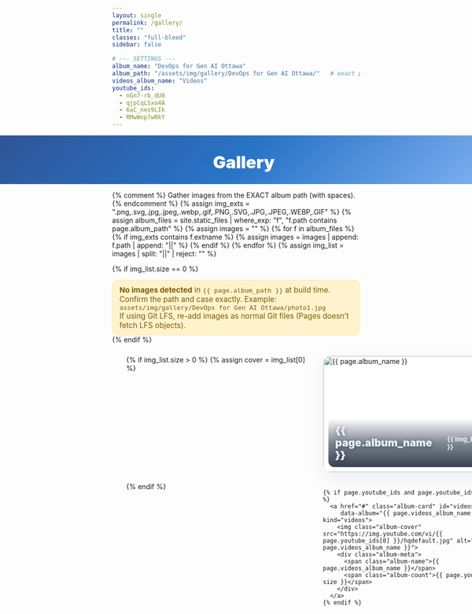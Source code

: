 ```yaml
---
layout: single
permalink: /gallery/
title: ""
classes: "full-bleed"
sidebar: false

# --- SETTINGS ---
album_name: "DevOps for Gen AI Ottawa"
album_path: "/assets/img/gallery/DevOps for Gen AI Ottawa/"   # exact path, case-sensitive
videos_album_name: "Videos"
youtube_ids:
  - nGn7-rb_dU8
  - qjpCqLSxo4A
  - 6aC_nes9LIk
  - RMwWvp7wRkY
---
```


<style>
/* Full-bleed container reset */
.page.full-bleed .page__inner-wrap,
.page.full-bleed .page__content { max-width:none !important; padding:0 !important; }

/* Hide theme title to avoid duplicate H1 */
.page__title { display:none !important; }

/* ===== Blue header ===== */
.g-hero{
  width:100vw; margin-left:calc(50% - 50vw); margin-right:calc(50% - 50vw);
  background:linear-gradient(135deg,#2f5597 0%,#2874c7 50%,#7fb0f0 100%);
  color:#fff; text-align:center; padding:34px 16px 24px;
}
.g-hero h1{ margin:0; font-weight:900; font-size:clamp(24px,3.6vw,40px); }

/* ===== Albums grid ===== */
.albums-stage{ display:flex; justify-content:center; padding:24px clamp(12px,3vw,36px) 40px; }
.albums-grid{
  width:100%; max-width:1280px; margin:0 auto;
  display:grid; gap:20px; grid-template-columns:repeat(1, minmax(320px, 1fr));
}
@media (min-width:800px){ .albums-grid{ grid-template-columns:repeat(2, minmax(380px,1fr)); } }
@media (min-width:1200px){ .albums-grid{ grid-template-columns:repeat(3, minmax(420px,1fr)); } }

/* Helpful notice */
.notice{
  max-width:980px; margin:12px auto 0; padding:10px 14px; border-radius:12px;
  background:#fff3cd; color:#7a5a00; border:1px solid #ffe69c; font-size:.95rem;
}

/* Album cards */
.album-card{
  position:relative; overflow:hidden; border-radius:16px;
  background:#fff; border:1px solid rgba(0,0,0,.06);
  box-shadow:0 12px 36px rgba(2,24,71,.07); cursor:pointer; text-decoration:none;
}
.album-cover{ width:100%; aspect-ratio:16/10; object-fit:cover; display:block; transition:transform .25s; }
.album-card:hover .album-cover{ transform:scale(1.03); }
.album-meta{
  position:absolute; left:10px; right:10px; bottom:10px;
  display:flex; align-items:center; justify-content:space-between; gap:8px;
  background:linear-gradient(180deg,rgba(0,0,0,0) 0%, rgba(6,18,38,.50) 50%, rgba(6,18,38,.80) 100%);
  color:#eaf1ff; border-radius:12px; padding:12px 14px; backdrop-filter:blur(2px);
}
.album-name{ font-weight:900; font-size:clamp(16px,2.2vw,24px); text-shadow:0 2px 10px rgba(0,0,0,.4); }
.album-count{ font-weight:800; font-size:clamp(12px,1.4vw,14px); opacity:.9; }

/* ===== Viewer (overlay) — JS `.open` ONLY (hard overrides) ===== */
#viewer{
  position:fixed; inset:0; z-index:9999;
  background:rgba(6,12,24,.6); backdrop-filter:blur(6px);
  display:none !important; /* hidden by default, forcefully */
}
#viewer.open { display:block !important; }

/* Defensive override: if any global :target exists, don't let it win */
#viewer:target:not(.open){ display:none !important; }

/* Lock scroll when open */
html.viewer-lock{ overflow:hidden !important; }

.viewer-inner{ position:absolute; inset:0; display:flex; flex-direction:column; gap:10px; padding:clamp(10px,3vw,22px); }
.viewer-bar{ display:flex; align-items:center; justify-content:space-between; color:#eaf1ff; }
.viewer-title{ font-weight:900; font-size:clamp(16px,1.8vw,20px); }

/* ✕ close */
.viewer-close{
  position:fixed; top:16px; right:16px;
  z-index:2147483647; width:46px; height:46px; border-radius:999px;
  background:rgba(0,0,0,.65); color:#fff; border:1px solid rgba(255,255,255,.45);
  display:grid; place-items:center; text-decoration:none; font-weight:900; font-size:22px; line-height:1; cursor:pointer;
}
.viewer-close:hover{ background:rgba(0,0,0,.8); }

/* Horizontal filmstrip */
.viewer-strip{
  position:relative; flex:1 1 auto; overflow-x:auto; overflow-y:hidden;
  scroll-snap-type:x mandatory; display:flex; gap:10px; padding:6px 0;
}
.viewer-item{
  flex:0 0 auto; scroll-snap-align:center; display:grid; place-items:center;
  background:#000; border-radius:14px; overflow:hidden; border:1px solid rgba(255,255,255,.15);
  width:min(72vw,780px); height:min(62vh,520px); box-shadow:0 18px 50px rgba(0,0,0,.45);
}
@media (max-width:640px){ .viewer-item{ width:92vw; height:56vh; } }
.viewer-item img, .viewer-item iframe{ max-width:100%; max-height:100%; width:auto; height:auto; object-fit:contain; display:block; border:0; background:#000; }

/* Fixed right-side arrows */
.viewer-nav-fixed{
  position:fixed; right:16px; top:50%; transform:translateY(-50%);
  display:flex; flex-direction:column; gap:10px; z-index:2147483000; pointer-events:none;
}
.nav-btn{
  pointer-events:auto; width:48px; height:48px; border-radius:999px;
  background:rgba(0,0,0,.55); color:#fff; border:1px solid rgba(255,255,255,.35);
  display:grid; place-items:center; cursor:pointer; font-size:22px; line-height:1; backdrop-filter:blur(2px);
}
.nav-btn:hover{ background:rgba(0,0,0,.7); }

/* Hide theme pager */
.pagination, .pagination--pager{ display:none !important; }
</style>

<!-- ===== Header ===== -->
<section class="g-hero" aria-labelledby="gallery-heading">
  <h1 id="gallery-heading">Gallery</h1>
</section>

{% comment %}
  Gather images from the EXACT album path (with spaces).
{% endcomment %}
{% assign img_exts = ".png,.svg,.jpg,.jpeg,.webp,.gif,.PNG,.SVG,.JPG,.JPEG,.WEBP,.GIF" %}
{% assign album_files = site.static_files | where_exp: "f", "f.path contains page.album_path" %}
{% assign images = "" %}
{% for f in album_files %}
  {% if img_exts contains f.extname %}
    {% assign images = images | append: f.path | append: "||" %}
  {% endif %}
{% endfor %}
{% assign img_list = images | split: "||" | reject: "" %}

{% if img_list.size == 0 %}
<div class="notice">
  <strong>No images detected</strong> in <code>{{ page.album_path }}</code> at build time.<br>
  Confirm the path and case exactly. Example: <code>assets/img/gallery/DevOps for Gen AI Ottawa/photo1.jpg</code><br>
  If using Git LFS, re-add images as normal Git files (Pages doesn’t fetch LFS objects).
</div>
{% endif %}

<!-- ===== Albums grid (server-rendered) ===== -->
<section id="gallery-home" class="albums-stage" aria-label="Gallery albums" tabindex="-1">
  <div class="albums-grid">
    {% if img_list.size > 0 %}
      {% assign cover = img_list[0] %}
      <a href="#" class="album-card" id="photosCard"
         data-album="{{ page.album_name }}" data-kind="photos">
        <img class="album-cover" src="{{ cover | uri_escape | relative_url }}" alt="{{ page.album_name }}">
        <div class="album-meta">
          <span class="album-name">{{ page.album_name }}</span>
          <span class="album-count">{{ img_list.size }}</span>
        </div>
      </a>
    {% endif %}

    {% if page.youtube_ids and page.youtube_ids.size > 0 %}
      <a href="#" class="album-card" id="videosCard"
         data-album="{{ page.videos_album_name }}" data-kind="videos">
        <img class="album-cover" src="https://img.youtube.com/vi/{{ page.youtube_ids[0] }}/hqdefault.jpg" alt="{{ page.videos_album_name }}">
        <div class="album-meta">
          <span class="album-name">{{ page.videos_album_name }}</span>
          <span class="album-count">{{ page.youtube_ids | size }}</span>
        </div>
      </a>
    {% endif %}
  </div>
</section>

<!-- ===== Hidden pools (for building viewer) ===== -->
<div id="poolPhotos" style="display:none">
  {% for p in img_list %}
    <a class="media" data-type="image" data-album="{{ page.album_name }}" href="{{ p | uri_escape | relative_url }}"></a>
  {% endfor %}
</div>

<div id="poolVideos" style="display:none">
  {% if page.youtube_ids and page.youtube_ids.size > 0 %}
    {% for vid in page.youtube_ids %}
      <a class="media" data-type="video" data-album="{{ page.videos_album_name }}" href="https://www.youtube-nocookie.com/embed/{{ vid }}"></a>
    {% endfor %}
  {% endif %}
</div>

<!-- ===== Viewer ===== -->
<div id="viewer" aria-label="Album viewer" aria-hidden="true">
  <div class="viewer-inner">
    <div class="viewer-bar">
      <div class="viewer-title" id="viewerTitle">Album</div>
      <button id="viewerClose" class="viewer-close" type="button" aria-label="Close viewer and return to Gallery">✕</button>
    </div>
    <div class="viewer-strip" id="viewerStrip" tabindex="0" aria-label="Scroll left or right to browse"></div>
  </div>
  <div class="viewer-nav-fixed" aria-hidden="false">
    <button class="nav-btn" id="navPrev" aria-label="Previous">‹</button>
    <button class="nav-btn" id="navNext" aria-label="Next">›</button>
  </div>
</div>

<script>
(function(){
  var photosCard = document.getElementById('photosCard');
  var videosCard = document.getElementById('videosCard');

  var poolPhotos = document.getElementById('poolPhotos');
  var poolVideos = document.getElementById('poolVideos');

  var viewer = document.getElementById('viewer');
  var viewerTitle = document.getElementById('viewerTitle');
  var viewerStrip = document.getElementById('viewerStrip');
  var btnPrev = document.getElementById('navPrev');
  var btnNext = document.getElementById('navNext');
  var btnClose = document.getElementById('viewerClose');

  function collectPool(pool){
    if (!pool) return [];
    var links = Array.prototype.slice.call(pool.querySelectorAll('.media'));
    return links.map(function(a){
      return { type:a.getAttribute('data-type'), album:a.getAttribute('data-album'), href:a.getAttribute('href') };
    });
  }

  var photos = collectPool(poolPhotos);
  var videos = collectPool(poolVideos);

  function itemEl(item){
    var wrap = document.createElement('div');
    wrap.className = 'viewer-item';
    if (item.type === 'image') {
      var img = document.createElement('img');
      img.src = item.href; img.alt = '';
      wrap.appendChild(img);
    } else {
      var ifr = document.createElement('iframe');
      ifr.src = item.href;
      ifr.allow = "accelerometer; autoplay; clipboard-write; encrypted-media; gyroscope; picture-in-picture; web-share";
      ifr.referrerPolicy = "strict-origin-when-cross-origin";
      ifr.allowFullscreen = true;
      wrap.appendChild(ifr);
    }
    return wrap;
  }

  function buildViewer(name, items){
    if (!items || !items.length) return;
    viewerTitle.textContent = name;
    viewerStrip.innerHTML = '';
    items.forEach(function(it){ viewerStrip.appendChild(itemEl(it)); });

    // Snap to first item
    setTimeout(function(){
      var first = viewerStrip.querySelector('.viewer-item');
      if (first) first.scrollIntoView({behavior:'instant', inline:'center', block:'nearest'});
    }, 0);
  }

  function showViewer(){
    document.documentElement.classList.add('viewer-lock');
    viewer.classList.add('open');
    viewer.style.display = 'block';                    // inline fallback
    viewer.setAttribute('aria-hidden','false');
  }

  // —— CLOSE: bullet-proof ——
  function closeViewer(){
    // Hide via class
    viewer.classList.remove('open');
    document.documentElement.classList.remove('viewer-lock');
    viewer.setAttribute('aria-hidden','true');

    // Stop videos
    Array.prototype.forEach.call(viewerStrip.querySelectorAll('iframe'), function(f){ f.src = f.src; });

    // Clear URL hash so any external :target CSS can't force it open
    try {
      if (window.history && history.replaceState) {
        history.replaceState(null, '', location.pathname + location.search + '#gallery-home');
      } else {
        location.hash = 'gallery-home';
      }
    } catch(e) {}

    // Forcefully hide as a last resort (beats rogue CSS)
    viewer.style.display = 'none';

    // Safety timer: if something re-opens it, shut again
    setTimeout(function(){
      if (!viewer.classList.contains('open')) viewer.style.display = 'none';
    }, 30);

    // Return focus to albums
    var grid = document.getElementById('gallery-home');
    if (grid){
      grid.scrollIntoView({behavior:'smooth', block:'start'});
      setTimeout(function(){ grid.focus({preventScroll:true}); }, 120);
    }
  }

  // Wire up album cards
  if (photosCard){
    photosCard.addEventListener('click', function(e){
      e.preventDefault();
      buildViewer('{{ page.album_name | escape }}', photos);
      showViewer();
    });
  }
  if (videosCard){
    videosCard.addEventListener('click', function(e){
      e.preventDefault();
      buildViewer('{{ page.videos_album_name | escape }}', videos);
      showViewer();
    });
  }

  // Close button (click + touch)
  if (btnClose){
    ['click','touchend'].forEach(function(evt){
      btnClose.addEventListener(evt, function(e){
        e.preventDefault();
        e.stopPropagation();
        closeViewer();
      }, {passive:false});
    });
  }

  // Close when clicking backdrop
  viewer.addEventListener('click', function(e){
    if (e.target === viewer) closeViewer();
  });

  // Keyboard
  document.addEventListener('keydown', function(e){
    if (!viewer.classList.contains('open')) return;
    if (e.key === 'Escape') closeViewer();
  });

  // Right-side arrows
  var currentIndex = 0;
  function goTo(n){
    var items = viewerStrip.querySelectorAll('.viewer-item');
    if (!items.length) return;
    var L = items.length; currentIndex = (n + L) % L;
    items[currentIndex].scrollIntoView({behavior:'smooth', inline:'center', block:'nearest'});
  }
  function next(){ goTo(currentIndex + 1); }
  function prev(){ goTo(currentIndex - 1); }
  btnNext.addEventListener('click', function(e){ e.preventDefault(); e.stopPropagation(); next(); });
  btnPrev.addEventListener('click', function(e){ e.preventDefault(); e.stopPropagation(); prev(); });

  // Keep index in sync as user scrolls
  viewerStrip.addEventListener('scroll', function(){
    var items = viewerStrip.querySelectorAll('.viewer-item');
    if (!items.length) return;
    var contLeft = viewerStrip.getBoundingClientRect().left;
    var best=0, dist=Infinity;
    Array.prototype.forEach.call(items, function(el, i){
      var d = Math.abs(el.getBoundingClientRect().left - contLeft);
      if (d < dist){ dist = d; best = i; }
    });
    currentIndex = best;
  }, {passive:true});

  // Normalize if page loads with #viewer (old links/bookmarks)
  if (location.hash === '#viewer'){
    try{
      if (window.history && history.replaceState){
        history.replaceState(null, '', location.pathname + location.search + '#gallery-home');
      } else {
        location.hash = 'gallery-home';
      }
    }catch(e){}
  }
})();
</script>
